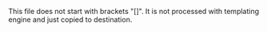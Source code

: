 This file does not start with brackets "[]". It is not processed with templating engine and just copied to destination.
